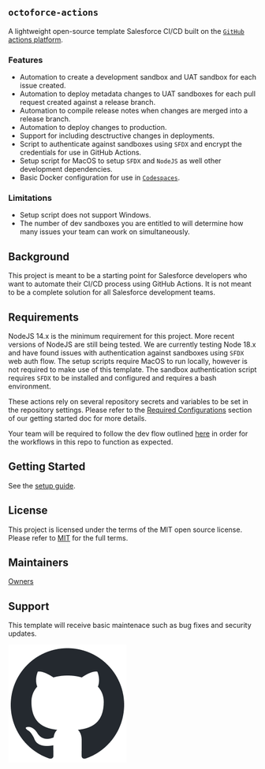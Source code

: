 ## `octoforce-actions`

A lightweight open-source template Salesforce CI/CD built on the [`GitHub` actions platform](https://github.com/features/actions).

### Features

- Automation to create a development sandbox and UAT sandbox for each issue created.
- Automation to deploy metadata changes to UAT sandboxes for each pull request created against a release branch.
- Automation to compile release notes when changes are merged into a release branch.
- Automation to deploy changes to production.
- Support for including desctructive changes in deployments.
- Script to authenticate against sandboxes using `SFDX` and encrypt the credentials for use in GitHub Actions.
- Setup script for MacOS to setup `SFDX` and `NodeJS` as well other development dependencies.
- Basic Docker configuration for use in [`Codespaces`](https://github.com/features/codespaces).

### Limitations

- Setup script does not support Windows.
- The number of dev sandboxes you are entitled to will determine how many issues your team can work on simultaneously.

## Background

This project is meant to be a starting point for Salesforce developers who want to automate their CI/CD process using GitHub Actions. It is not meant to be a complete solution for all Salesforce development teams.

## Requirements

NodeJS 14.x is the minimum requirement for this project. More recent versions of NodeJS are still being tested. We are currently testing Node 18.x and have found issues with authentication against sandboxes using `SFDX` web auth flow.
The setup scripts require MacOS to run locally, however is not required to make use of this template.
The sandbox authentication script requires `SFDX` to be installed and configured and requires a bash environment.

These actions rely on several repository secrets and variables to be set in the repository settings. Please refer to the [Required Configurations](./docs/Getting%20Started.md#required-configurations) section of our getting started doc for more details.

Your team will be required to follow the dev flow outlined [here](docs/Dev_Flow.md) in order for the workflows in this repo to function as expected.

## Getting Started

See the [setup guide](docs/Getting%20Started.md).

## License

This project is licensed under the terms of the MIT open source license. Please refer to [MIT](./LICENSE.md) for the full terms.

## Maintainers

[Owners](./CODEOWNERS)

## Support

This template will receive basic maintenace such as bug fixes and security updates.

![GitHub Logo](./github-mark.png)
